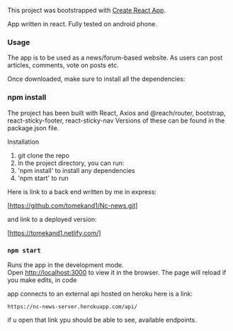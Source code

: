 This project was bootstrapped with [Create React App](https://github.com/facebook/create-react-app).

App written in react.
Fully tested on android phone.

### Usage

The app is to be used as a news/forum-based website. As users can post articles, comments, vote on posts etc.

Once downloaded, make sure to install all the dependencies:

### npm install

The project has been built with React, Axios and @reach/router, bootstrap, react-sticky-footer, react-sticky-nav Versions of these can be found in the package.json file.

Installation

1. git clone the repo
2. In the project directory, you can run:
3. 'npm install' to install any dependencies
4. 'npm start' to run

Here is link to a back end written by me in express:

[https://github.com/tomekand1/Nc-news.git]

and link to a deployed version:

[https://tomekand1.netlify.com/]

### `npm start`

Runs the app in the development mode.<br>
Open [http://localhost:3000](http://localhost:3000) to view it in the browser.
The page will reload if you make edits, in code <br>

app connects to an external api hosted on heroku here is a link:

```
https://nc-news-server.herokuapp.com/api/

```

if u open that link ypu should be able to see, available endpoints.
